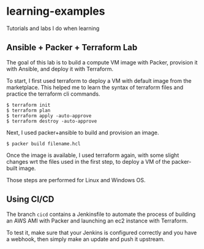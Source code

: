 # learning-examples
Tutorials and labs I do when learning

## Ansible + Packer + Terraform Lab
The goal of this lab is to build a compute VM image with Packer, provision it with Ansible, and deploy it with Terraform.

To start, I first used terraform to deploy a VM with default image from the marketplace. This helped me to learn the syntax of terraform files and practice the terraform cli commands.

```shell
$ terraform init
$ terraform plan
$ terraform apply -auto-approve
$ terraform destroy -auto-approve
```
Next, I used packer+ansible to build and provision an image. 
```shell
$ packer build filename.hcl
```

Once the image is available, I used terraform again, with some slight changes wrt the files used in the first step, to deploy a VM of the packer-built image.

Those steps are performed for Linux and Windows OS.

## Using CI/CD
The branch `cicd` contains a Jenkinsfile to automate the process of building an AWS AMI with Packer and launching an ec2 instance with Terraform.

To test it, make sure that your Jenkins is configured correctly and you have a webhook, then simply make an update and push it upstream.
